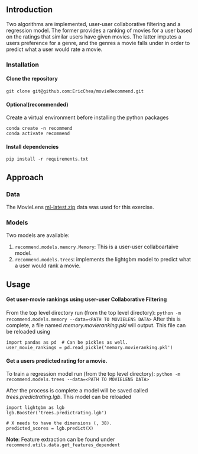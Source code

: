 Introduction
------------
Two algorithms are implemented, user-user collaborative filtering and a regression model. The former provides a ranking of movies for a user based on the ratings that similar users have given movies.  The latter imputes a users preference for a genre, and the genres a movie falls under in order to predict what a user would rate a movie.

### Installation
#### Clone the repository
``git clone git@github.com:EricChea/movieRecommend.git``

#### Optional(recommended)
Create a virtual environment before installing the python packages
```
conda create -n recommend
conda activate recommend
```

#### Install dependencies
``pip install -r requirements.txt``


Approach
--------
### Data
The MovieLens [ml-latest.zip](http://files.grouplens.org/datasets/movielens/ml-latest-small.zip) data was used for this exercise.

### Models
Two models are available:
1. ``recommend.models.memory.Memory``: This is a user-user collaboartaive model.
2. ``recommend.models.trees``: implements the lightgbm model to predict what a user
would rank a movie.

Usage
-----
#### Get user-movie rankings using user-user Collaborative Filtering
From the top level directory run (from the top level directory):
``python -m recommend.models.memory --data=<PATH TO MOVIELENS DATA>``
After this is complete, a file named *memory.movieranking.pkl* will output.
This file can be reloaded using

```
import pandas as pd  # Can be pickles as well.
user_movie_rankings = pd.read_pickle('memory.movieranking.pkl')
```

#### Get a users predicted rating for a movie.
To train a regression model run (from the top level directory):
``python -m recommend.models.trees --data=<PATH TO MOVIELENS DATA>``

After the process is complete a model will be saved called *trees.predictrating.lgb*.
This model can be reloaded

```
import lightgbm as lgb
lgb.Booster('trees.predictrating.lgb')

# X needs to have the dimensions (, 38).
predicted_scores = lgb.predict(X)
```

**Note**: Feature extraction can be found under ``recommend.utils.data.get_features_dependent``
